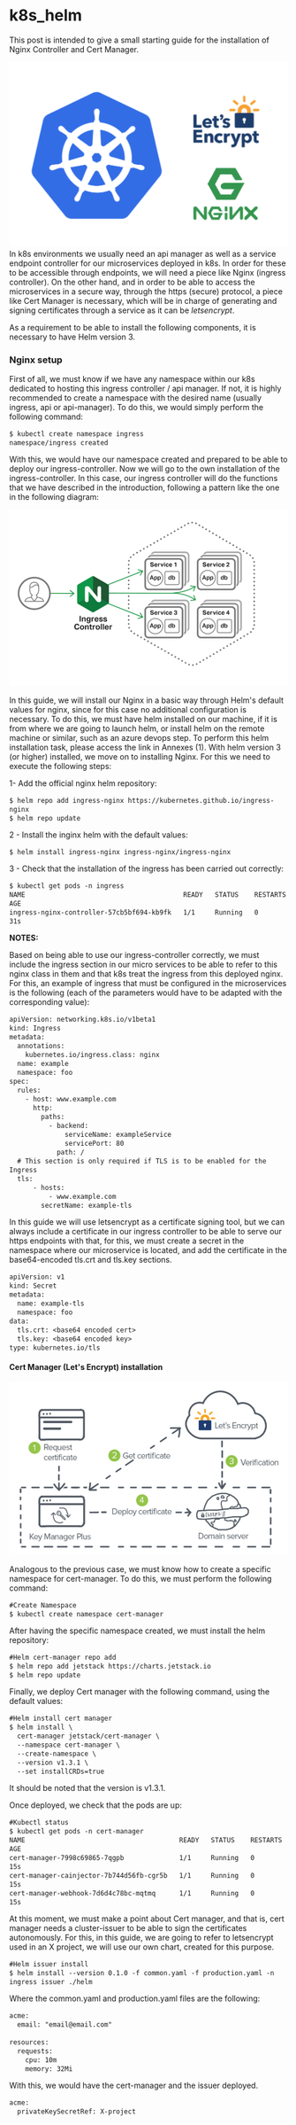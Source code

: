 # k8s_helm

This post is intended to give a small starting guide for the installation of Nginx Controller and Cert Manager. 

![image-20211030092144569](./doc/nginx_k8s.png)In k8s environments we usually need an api manager as well as a service endpoint controller for our microservices deployed in k8s. In order for these to be accessible through endpoints, we will need a piece like Nginx (ingress controller). On the other hand, and in order to be able to access the microservices in a secure way, through the https (secure) protocol, a piece like Cert Manager is necessary, which will be in charge of generating and signing certificates through a service as it can be *letsencrypt*.  

As a requirement to be able to install the following components, it is necessary to have Helm version 3.

### Nginx setup

First of all, we must know if we have any namespace within our k8s dedicated to hosting this ingress controller / api manager. If not, it is highly recommended to create a namespace with the desired name (usually ingress, api or api-manager). To do this, we would simply perform the following command: 

```
$ kubectl create namespace ingress
namespace/ingress created
```

With this, we would have our namespace created and prepared to be able to deploy our ingress-controller. Now we will go to the own installation of the ingress-controller. In this case, our ingress controller will do the functions that we have described in the introduction, following a pattern like the one in the following diagram: 

![image-20211030092144569](./doc/ingress_controller.png)

In this guide, we will install our Nginx in a basic way through Helm's default values for nginx, since for this case no additional configuration is necessary. To do this, we must have helm installed on our machine, if it is from where we are going to launch helm, or install helm on the remote machine or similar, such as an azure devops step. To perform this helm installation task, please access the link in Annexes (1). With helm version 3 (or higher) installed, we move on to installing Nginx. For this we need to execute the following steps: 

1- Add the official nginx helm repository: 

```
$ helm repo add ingress-nginx https://kubernetes.github.io/ingress-nginx
$ helm repo update
```

2 - Install the inginx helm with the default values:   

```
$ helm install ingress-nginx ingress-nginx/ingress-nginx
```



3 - Check that the installation of the ingress has been carried out correctly: 

```
$ kubectl get pods -n ingress
NAME                                        READY   STATUS    RESTARTS   AGE
ingress-nginx-controller-57cb5bf694-kb9fk   1/1     Running   0          31s
```

**NOTES:**

Based on being able to use our ingress-controller correctly, we must include the ingress section in our micro services to be able to refer to this nginx class in them and that k8s treat the ingress from this deployed nginx. For this, an example of ingress that must be configured in the microservices is the following (each of the parameters would have to be adapted with the corresponding value): 

```
apiVersion: networking.k8s.io/v1beta1
kind: Ingress
metadata:
  annotations:
    kubernetes.io/ingress.class: nginx
  name: example
  namespace: foo
spec:
  rules:
    - host: www.example.com
      http:
        paths:
          - backend:
              serviceName: exampleService
              servicePort: 80
            path: /
  # This section is only required if TLS is to be enabled for the Ingress
  tls:
      - hosts:
          - www.example.com
        secretName: example-tls
```

In this guide we will use letsencrypt as a certificate signing tool, but we can always include a certificate in our ingress controller to be able to serve our https endpoints with that, for this, we must create a secret in the namespace where our microservice is located, and add the certificate in the base64-encoded tls.crt and tls.key sections.

```
apiVersion: v1
kind: Secret
metadata:
  name: example-tls
  namespace: foo
data:
  tls.crt: <base64 encoded cert>
  tls.key: <base64 encoded key>
type: kubernetes.io/tls
```

#### Cert Manager (Let's Encrypt) installation

![image-20211030092144569](./doc/cert_manager.png)

Analogous to the previous case, we must know how to create a specific namespace for cert-manager. To do this, we must perform the following command:

```
#Create Namespace
$ kubectl create namespace cert-manager
```

After having the specific namespace created, we must install the helm repository:

```
#Helm cert-manager repo add
$ helm repo add jetstack https://charts.jetstack.io
$ helm repo update
```

Finally, we deploy Cert manager with the following command, using the default values:

```
#Helm install cert manager
$ helm install \
  cert-manager jetstack/cert-manager \
  --namespace cert-manager \
  --create-namespace \
  --version v1.3.1 \
  --set installCRDs=true
```

It should be noted that  the  version is v1.3.1.

Once deployed, we check that the pods are up:

```
#Kubectl status
$ kubectl get pods -n cert-manager
NAME                                       READY   STATUS    RESTARTS   AGE
cert-manager-7998c69865-7qgpb              1/1     Running   0          15s
cert-manager-cainjector-7b744d56fb-cgr5b   1/1     Running   0          15s
cert-manager-webhook-7d6d4c78bc-mqtmq      1/1     Running   0          15s
```

At this moment, we must make a point about Cert manager, and that is, cert manager needs a cluster-issuer to be able to sign the certificates autonomously. For this, in this guide, we are going to refer to letsencrypt used in an X project, we will use our own chart, created for this purpose.

```
#Helm issuer install
$ helm install --version 0.1.0 -f common.yaml -f production.yaml -n ingress issuer ./helm
```

Where the common.yaml and production.yaml files are the following:

```
acme:
  email: "email@email.com"
 
resources:
  requests:
    cpu: 10m
    memory: 32Mi
```

With this, we would have the cert-manager and the issuer deployed.

```
acme:
  privateKeySecretRef: X-project
```

